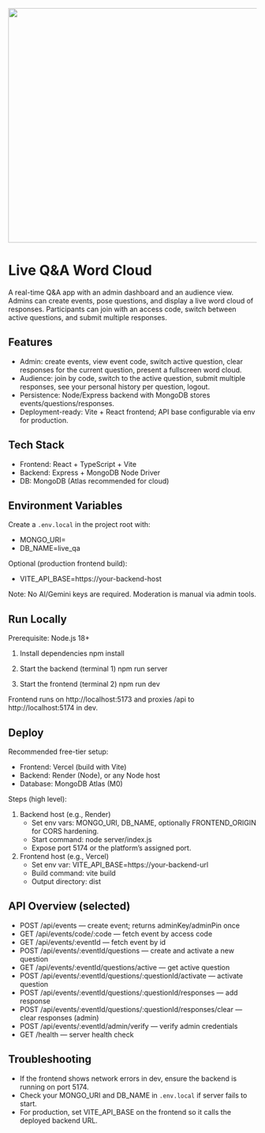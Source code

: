 <div align="center">
<img width="1200" height="475" alt="GHBanner" src="https://github.com/user-attachments/assets/0aa67016-6eaf-458a-adb2-6e31a0763ed6" />
</div>

# Live Q&A Word Cloud

A real-time Q&A app with an admin dashboard and an audience view. Admins can create events, pose questions, and display a live word cloud of responses. Participants can join with an access code, switch between active questions, and submit multiple responses.

## Features
- Admin: create events, view event code, switch active question, clear responses for the current question, present a fullscreen word cloud.
- Audience: join by code, switch to the active question, submit multiple responses, see your personal history per question, logout.
- Persistence: Node/Express backend with MongoDB stores events/questions/responses.
- Deployment-ready: Vite + React frontend; API base configurable via env for production.

## Tech Stack
- Frontend: React + TypeScript + Vite
- Backend: Express + MongoDB Node Driver
- DB: MongoDB (Atlas recommended for cloud)

## Environment Variables
Create a `.env.local` in the project root with:

- MONGO_URI=<your-mongo-connection-string>
- DB_NAME=live_qa

Optional (production frontend build):
- VITE_API_BASE=https://your-backend-host

Note: No AI/Gemini keys are required. Moderation is manual via admin tools.

## Run Locally
Prerequisite: Node.js 18+

1) Install dependencies
   npm install

2) Start the backend (terminal 1)
   npm run server

3) Start the frontend (terminal 2)
   npm run dev

Frontend runs on http://localhost:5173 and proxies /api to http://localhost:5174 in dev.

## Deploy
Recommended free-tier setup:
- Frontend: Vercel (build with Vite)
- Backend: Render (Node), or any Node host
- Database: MongoDB Atlas (M0)

Steps (high level):
1. Backend host (e.g., Render)
   - Set env vars: MONGO_URI, DB_NAME, optionally FRONTEND_ORIGIN for CORS hardening.
   - Start command: node server/index.js
   - Expose port 5174 or the platform’s assigned port.
2. Frontend host (e.g., Vercel)
   - Set env var: VITE_API_BASE=https://your-backend-url
   - Build command: vite build
   - Output directory: dist

## API Overview (selected)
- POST /api/events — create event; returns adminKey/adminPin once
- GET  /api/events/code/:code — fetch event by access code
- GET  /api/events/:eventId — fetch event by id
- POST /api/events/:eventId/questions — create and activate a new question
- GET  /api/events/:eventId/questions/active — get active question
- POST /api/events/:eventId/questions/:questionId/activate — activate question
- POST /api/events/:eventId/questions/:questionId/responses — add response
- POST /api/events/:eventId/questions/:questionId/responses/clear — clear responses (admin)
- POST /api/events/:eventId/admin/verify — verify admin credentials
- GET  /health — server health check

## Troubleshooting
- If the frontend shows network errors in dev, ensure the backend is running on port 5174.
- Check your MONGO_URI and DB_NAME in `.env.local` if server fails to start.
- For production, set VITE_API_BASE on the frontend so it calls the deployed backend URL.
